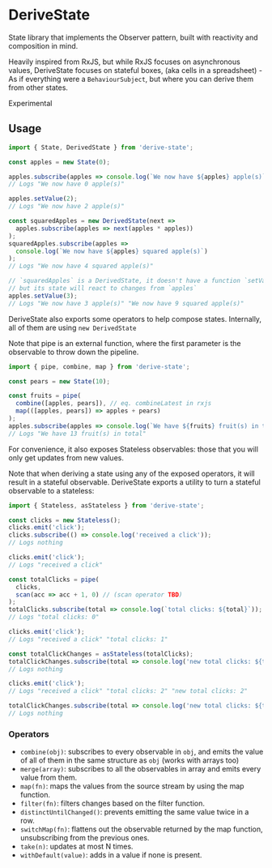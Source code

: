 # DeriveState

State library that implements the Observer pattern, built with reactivity and composition in mind.

Heavily inspired from RxJS, but while RxJS focuses on asynchronous values, DeriveState focuses on stateful boxes, (aka cells in a spreadsheet) - As if everything were a `BehaviourSubject`, but where you can derive them from other states.

Experimental

## Usage

```ts
import { State, DerivedState } from 'derive-state';

const apples = new State(0);

apples.subscribe(apples => console.log(`We now have ${apples} apple(s)`));
// Logs "We now have 0 apple(s)"

apples.setValue(2);
// Logs "We now have 2 apple(s)"

const squaredApples = new DerivedState(next =>
  apples.subscribe(apples => next(apples * apples))
);
squaredApples.subscribe(apples =>
  console.log(`We now have ${apples} squared apple(s)`)
);
// Logs "We now have 4 squared apple(s)"

// `squaredApples` is a DerivedState, it doesn't have a function `setValue`
// but its state will react to changes from `apples`
apples.setValue(3);
// Logs "We now have 3 apple(s)" "We now have 9 squared apple(s)"
```

DeriveState also exports some operators to help compose states. Internally, all
of them are using `new DerivedState`

Note that pipe is an external function, where the first parameter is the observable
to throw down the pipeline.

```ts
import { pipe, combine, map } from 'derive-state';

const pears = new State(10);

const fruits = pipe(
  combine([apples, pears]), // eq. combineLatest in rxjs
  map(([apples, pears]) => apples + pears)
);
apples.subscribe(apples => console.log(`We have ${fruits} fruit(s) in total`));
// Logs "We have 13 fruit(s) in total"
```

For convenience, it also exposes Stateless observables: those that you will only
get updates from new values.

Note that when deriving a state using any of the exposed operators, it will
result in a stateful observable. DeriveState exports a utility to turn a stateful
observable to a stateless:

```ts
import { Stateless, asStateless } from 'derive-state';

const clicks = new Stateless();
clicks.emit('click');
clicks.subscribe(() => console.log('received a click'));
// Logs nothing

clicks.emit('click');
// Logs "received a click"

const totalClicks = pipe(
  clicks,
  scan(acc => acc + 1, 0) // (scan operator TBD)
);
totalClicks.subscribe(total => console.log(`total clicks: ${total}`));
// Logs "total clicks: 0"

clicks.emit('click');
// Logs "received a click" "total clicks: 1"

const totalClickChanges = asStateless(totalClicks);
totalClickChanges.subscribe(total => console.log('new total clicks: ${total}'));
// Logs nothing

clicks.emit('click');
// Logs "received a click" "total clicks: 2" "new total clicks: 2"

totalClickChanges.subscribe(total => console.log('new total clicks: ${total}'));
// Logs nothing
```

### Operators

- `combine(obj)`: subscribes to every observable in `obj`, and emits the value of all of them in the same structure as `obj` (works with arrays too)
- `merge(array)`: subscribes to all the observables in array and emits every value from them.
- `map(fn)`: maps the values from the source stream by using the map function.
- `filter(fn)`: filters changes based on the filter function.
- `distinctUntilChanged()`: prevents emitting the same value twice in a row.
- `switchMap(fn)`: flattens out the observable returned by the map function, unsubscribing from the previous ones.
- `take(n)`: updates at most N times.
- `withDefault(value)`: adds in a value if none is present.
